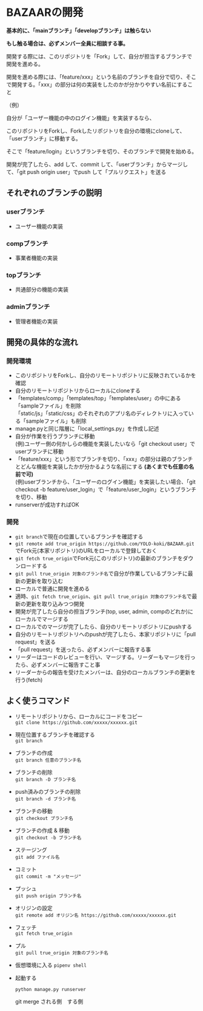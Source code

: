 # BAZAARの開発
**基本的に、「mainブランチ」「developブランチ」は触らない**

**もし触る場合は、必ずメンバー全員に相談する事。**

開発する際には、このリポジトリを「Fork」して、自分が担当するブランチで開発を進める。

開発を進める際には、「feature/xxx」という名前のブランチを自分で切り、そこで開発する。「xxx」の部分は何の実装をしたのかが分かりやすい名前にすること

（例）

自分が「ユーザー機能の中のログイン機能」を実装するなら、

このリポジトリをForkし、Forkしたリポジトリを自分の環境にcloneして、「userブランチ」に移動する。

そこで「feature/login」というブランチを切り、そのブランチで開発を始める。

開発が完了したら、add して、commit して、「userブランチ」からマージして、「git push origin user」でpush して「プルリクエスト」を送る

## それぞれのブランチの説明
### userブランチ
 - ユーザー機能の実装
	
### compブランチ
 - 事業者機能の実装
	
### topブランチ
 - 共通部分の機能の実装

### adminブランチ
 - 管理者機能の実装


## 開発の具体的な流れ
### 開発環境
 - このリポジトリをForkし、自分のリモートリポジトリに反映されているかを確認
 - 自分のリモートリポジトリからローカルにcloneする
 - 「templates/comp」「templates/top」「templates/user」の中にある「sampleファイル」を削除  
   「static/js」「static/css」のそれぞれのアプリ名のディレクトリに入っている「sampleファイル」も削除
 - manage.pyと同じ階層に「local_settings.py」を作成し記述
 - 自分が作業を行うブランチに移動  
   (例)ユーザー側の何かしらの機能を実装したいなら「git checkout user」でuserブランチに移動
 - 「feature/xxx」という形でブランチを切り、「xxx」の部分は親のブランチとどんな機能を実装したかが分かるような名前にする **(あくまでも任意の名前で可)**   
   (例)userブランチから、「ユーザーのログイン機能」を実装したい場合、「git checkout -b feature/user_login」で「feature/user_login」というブランチを切り、移動
 - runserverが成功すればOK

### 開発
 - `git branch`で現在の位置しているブランチを確認する
 - `git remote add true_origin https://github.com/YOLO-koki/BAZAAR.git`でFork元(本家リポジトリ)のURLをローカルで登録しておく
 - `git fetch true_origin`でFork元(このリポジトリ)の最新のブランチをダウンロードする
 - `git pull true_origin 対象のブランチ名`で自分が作業しているブランチに最新の更新を取り込む
 - ローカルで普通に開発を進める
 - 適時、`git fetch true_origin`、`git pull true_origin 対象のブランチ名`で最新の更新を取り込みつつ開発
 - 開発が完了したら自分の担当ブランチ(top, user, admin, compのどれか)にローカルでマージする
 - ローカルでのマージが完了したら、自分のリモートリポジトリにpushする
 - 自分のリモートリポジトリへのpushが完了したら、本家リポジトリに「pull request」を送る
 - 「pull request」を送ったら、必ずメンバーに報告する事
 - リーダーはコードのレビューを行い、マージする。リーダーもマージを行ったら、必ずメンバーに報告すこと事
 - リーダーからの報告を受けたメンバーは、自分のローカルブランチの更新を行う(fetch)
 
## よく使うコマンド
 - リモートリポジトリから、ローカルにコードをコピー  
 	`git clone https://github.com/xxxxx/xxxxxx.git`  
	
 - 現在位置するブランチを確認する  
	`git branch`  
	
 -  ブランチの作成  
 	`git branch 任意のブランチ名`  

 -  ブランチの削除  
 	`git branch -D ブランチ名`  
	
 -  push済みのブランチの削除  
 	`git branch -d ブランチ名`  
	
 -  ブランチの移動  
 	`git checkout ブランチ名`  
	
 -  ブランチの作成 & 移動  
 	`git checkout -b ブランチ名`  
	
 - ステージング  
 	`git add ファイル名`  
	
 - コミット  
 	`git commit -m "メッセージ"`  

 - プッシュ  
 	`git push origin ブランチ名`  
	
 - オリジンの設定  
 	`git remote add オリジン名 https://github.com/xxxxx/xxxxxx.git`
	
 - フェッチ  
 	`git fetch true_origin`  
	
 - プル  
 	`git pull true_origin 対象のブランチ名`

 - 仮想環境に入る
 	`pipenv shell`

 - 起動する

	`python manage.py runserver`


	git merge される側　する側


	
